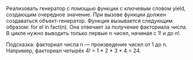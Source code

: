 Реализовать генератор с помощью функции с ключевым словом yield, 
создающим очередное значение. При вызове функции должен создаваться объект-генератор. 
Функция вызывается следующим образом: for el in fact(n). 
Она отвечает за получение факториала числа. 
В цикле нужно выводить только первые n чисел, 
начиная с 1! и до n!.

Подсказка: факториал числа n — произведение чисел от 1 до n. 
Например, факториал четырёх 4! = 1 * 2 * 3 * 4 = 24.
